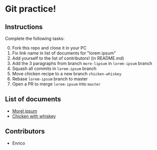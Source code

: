 # Git practice!

## Instructions

Complete the following tasks:

  0. Fork this repo and clone it in your PC
  1. Fix link name in list of documents for "lorem ipsum"
  2. Add yourself to the list of contributors! (in README.md)
  3. Add the 3 paragraphs from branch `more-lipsum` in `lorem-ipsum` branch
  4. Squash all commits in `lorem-ipsum` branch
  5. Move chicken recipe to a new branch `chicken-whiskey`
  6. Rebase `lorem-ipsum` branch to master
  7. Open a PR to merge `lorem-ipsum` into `master`


## List of documents

  * [Morel ipsum](./lipsum.md)
  * [Chicken with whiskey](./chicken-whiskey.md)


## Contributors

  * Enrico

